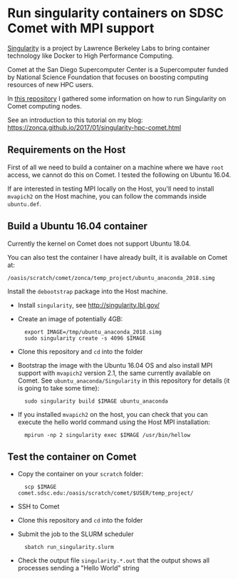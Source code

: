 Run singularity containers on SDSC Comet with MPI support
=========================================================

[Singularity](http://singularity.lbl.gov/) is a project by Lawrence Berkeley Labs to bring container technology like Docker to High Performance Computing.

Comet at the San Diego Supercomputer Center is a Supercomputer funded by National Science Foundation that focuses on boosting computing resources of new HPC users.

In [this repository](https://github.com/zonca/singularity-comet) I gathered some information on how to run Singularity on Comet computing nodes.

See an introduction to this tutorial on my blog: <https://zonca.github.io/2017/01/singularity-hpc-comet.html>

## Requirements on the Host

First of all we need to build a container on a machine where we have `root` access, we cannot do this on Comet.
I tested the following on Ubuntu 16.04.

If are interested in testing MPI locally on the Host, you'll need to install `mvapich2` on the Host machine, you can follow the commands inside `ubuntu.def`.

## Build a Ubuntu 16.04 container

Currently the kernel on Comet does not support Ubuntu 18.04.

You can also test the container I have already built, it is available on Comet at:

    /oasis/scratch/comet/zonca/temp_project/ubuntu_anaconda_2018.simg

Install the `debootstrap` package into the Host machine.

* Install `singularity`, see <http://singularity.lbl.gov/>
* Create an image of potentially 4GB:

        export IMAGE=/tmp/ubuntu_anaconda_2018.simg
        sudo singularity create -s 4096 $IMAGE

* Clone this repository and `cd` into the folder

* Bootstrap the image with the Ubuntu 16.04 OS and also install MPI support with `mvapich2` version 2.1, the same currently available on Comet. See `ubuntu_anaconda/Singularity` in this repository for details (it is going to take some time):

        sudo singularity build $IMAGE ubuntu_anaconda

* If you installed `mvapich2` on the host, you can check that you can execute the hello world command using the Host MPI installation:

        mpirun -np 2 singularity exec $IMAGE /usr/bin/hellow

## Test the container on Comet

* Copy the container on your `scratch` folder:

        scp $IMAGE comet.sdsc.edu:/oasis/scratch/comet/$USER/temp_project/

* SSH to Comet
* Clone this repository and `cd` into the folder
* Submit the job to the SLURM scheduler

        sbatch run_singularity.slurm

* Check the output file `singularity.*.out` that the output shows all processes sending a "Hello World" string
